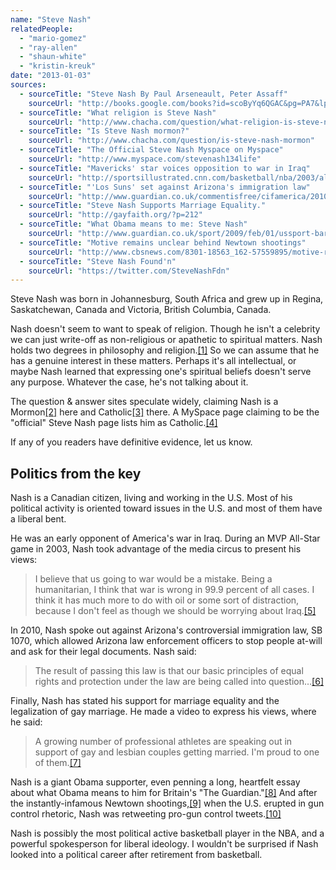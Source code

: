 ```yaml
---
name: "Steve Nash"
relatedPeople:
  - "mario-gomez"
  - "ray-allen"
  - "shaun-white"
  - "kristin-kreuk"
date: "2013-01-03"
sources:
  - sourceTitle: "Steve Nash By Paul Arseneault, Peter Assaff"
    sourceUrl: "http://books.google.com/books?id=scoByYq6QGAC&pg=PA7&lpg=PA7&dq=Steve+Nash+religion&source=bl&ots=CBr5uNQf3g&sig=rimHAjLKD16yAZftV6qnVNBSm6E&hl=en&sa=X&ei=_C7TUOXPN4nIiwKPnYGoDw&ved=0CIwBEOgBMAk#v=onepage&q=Steve%20Nash%20religion&f=false"
  - sourceTitle: "What religion is Steve Nash"
    sourceUrl: "http://www.chacha.com/question/what-religion-is-steve-nash"
  - sourceTitle: "Is Steve Nash mormon?"
    sourceUrl: "http://www.chacha.com/question/is-steve-nash-mormon"
  - sourceTitle: "The Official Steve Nash Myspace on Myspace"
    sourceUrl: "http://www.myspace.com/stevenash134life"
  - sourceTitle: "Mavericks' star voices opposition to war in Iraq"
    sourceUrl: "http://sportsillustrated.cnn.com/basketball/nba/2003/all_star/news/2003/02/07/nash_war/"
  - sourceTitle: "'Los Suns' set against Arizona's immigration law"
    sourceUrl: "http://www.guardian.co.uk/commentisfree/cifamerica/2010/may/05/phoenix-los-suns-jersey-nba-immigration-arizona"
  - sourceTitle: "Steve Nash Supports Marriage Equality."
    sourceUrl: "http://gayfaith.org/?p=212"
  - sourceTitle: "What Obama means to me: Steve Nash"
    sourceUrl: "http://www.guardian.co.uk/sport/2009/feb/01/ussport-barackobama"
  - sourceTitle: "Motive remains unclear behind Newtown shootings"
    sourceUrl: "http://www.cbsnews.com/8301-18563_162-57559895/motive-remains-unclear-behind-newtown-shooting/"
  - sourceTitle: "Steve Nash Found'n"
    sourceUrl: "https://twitter.com/SteveNashFdn"
---
```


Steve Nash was born in Johannesburg, South Africa and grew up in Regina, Saskatchewan, Canada and Victoria, British Columbia, Canada.

Nash doesn't seem to want to speak of religion. Though he isn't a celebrity we can just write-off as non-religious or apathetic to spiritual matters. Nash holds two degrees in philosophy and religion.<a class="source-citation" href="http://books.google.com/books?id=scoByYq6QGAC&pg=PA7&lpg=PA7&dq=Steve+Nash+religion&source=bl&ots=CBr5uNQf3g&sig=rimHAjLKD16yAZftV6qnVNBSm6E&hl=en&sa=X&ei=_C7TUOXPN4nIiwKPnYGoDw&ved=0CIwBEOgBMAk#v=onepage&q=Steve%20Nash%20religion&f=false" title="Steve Nash By Paul Arseneault, Peter Assaff">[1]</a> So we can assume that he has a genuine interest in these matters. Perhaps it's all intellectual, or maybe Nash learned that expressing one's spiritual beliefs doesn't serve any purpose. Whatever the case, he's not talking about it.

The question & answer sites speculate widely, claiming Nash is a Mormon<a class="source-citation" href="http://www.chacha.com/question/what-religion-is-steve-nash" title="What religion is Steve Nash">[2]</a> here and Catholic<a class="source-citation" href="http://www.chacha.com/question/is-steve-nash-mormon" title="Is Steve Nash mormon?">[3]</a> there. A MySpace page claiming to be the "official" Steve Nash page lists him as Catholic.<a class="source-citation" href="http://www.myspace.com/stevenash134life" title="The Official Steve Nash Myspace on Myspace">[4]</a>

If any of you readers have definitive evidence, let us know.


## Politics from the key

Nash is a Canadian citizen, living and working in the U.S. Most of his political activity is oriented toward issues in the U.S. and most of them have a liberal bent.

He was an early opponent of America's war in Iraq. During an MVP All-Star game in 2003, Nash took advantage of the media circus to present his views:

>I believe that us going to war would be a mistake. Being a humanitarian, I think that war is wrong in 99.9 percent of all cases. I think it has much more to do with oil or some sort of distraction, because I don't feel as though we should be worrying about Iraq.<a class="source-citation" href="http://sportsillustrated.cnn.com/basketball/nba/2003/all_star/news/2003/02/07/nash_war/" title="Mavericks&apos; star voices opposition to war in Iraq">[5]</a>

In 2010, Nash spoke out against Arizona's controversial immigration law, SB 1070, which allowed Arizona law enforcement officers to stop people at-will and ask for their legal documents. Nash said:

>The result of passing this law is that our basic principles of equal rights and protection under the law are being called into question…<a class="source-citation" href="http://www.guardian.co.uk/commentisfree/cifamerica/2010/may/05/phoenix-los-suns-jersey-nba-immigration-arizona" title="&apos;Los Suns&apos; set against Arizona&apos;s immigration law">[6]</a>

Finally, Nash has stated his support for marriage equality and the legalization of gay marriage. He made a video to express his views, where he said:

>A growing number of professional athletes are speaking out in support of gay and lesbian couples getting married. I'm proud to one of them.<a class="source-citation" href="http://gayfaith.org/?p=212" title="Steve Nash Supports Marriage Equality.">[7]</a>

Nash is a giant Obama supporter, even penning a long, heartfelt essay about what Obama means to him for Britain's "The Guardian."<a class="source-citation" href="http://www.guardian.co.uk/sport/2009/feb/01/ussport-barackobama" title="What Obama means to me: Steve Nash">[8]</a> And after the instantly-infamous Newtown shootings,<a class="source-citation" href="http://www.cbsnews.com/8301-18563_162-57559895/motive-remains-unclear-behind-newtown-shooting/" title="Motive remains unclear behind Newtown shootings">[9]</a> when the U.S. erupted in gun control rhetoric, Nash was retweeting pro-gun control tweets.<a class="source-citation" href="https://twitter.com/SteveNashFdn" title="Steve Nash Found&apos;n">[10]</a>

Nash is possibly the most political active basketball player in the NBA, and a powerful spokesperson for liberal ideology. I wouldn't be surprised if Nash looked into a political career after retirement from basketball.